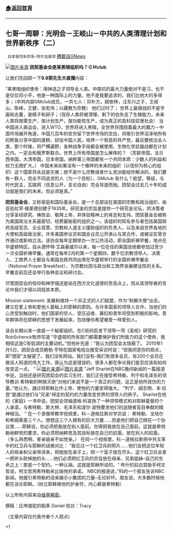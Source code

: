 ###  [:house:返回首頁](https://github.com/ourhimalayas/txt)
---


## 七哥一周聊：光明会－王岐山－中共的人类清理计划和世界新秩序（二）
` 日本银河系农场-阿尔法星球` [轉載自GNews](https://gnews.org/zh-hans/1523774/)

![](https://assets.gnews.org/wp-content/uploads/2021/09/图片1-24.png)[图片来源](https://wikileaks.org/)
**团契基金会是某黑暗组织吗？ＧＭclub**

让我们先回顾一下**9.8郭先生大直播**内容：

“某黑暗组织使命：用神选之子领导全人类。中南坑的最大力量绝对不是习，也不是仅仅邓小平，他是一种国际上的力量。他不是我要追求的，我们比他大的多得多；（中共内部GMclub成员，一共七人：邓朴方，姚依林，汪东兴之子，王岐山，陈峰，王健，张宏伟；以藏教为宗教） 他们过时了； 世界上最值钱的不是字画和古董，是精子和卵子；（现存人类将被清理，剩下的也失去了生殖能力，未来人类将按需生产，按计划生产，按功能性生产，成为真正的高科技奴隶社会） 当中国进入奥运会，进入WTO，世界将进入黑暗，全世界将围绕着最大的魔力－中国市场展开角逐，中国几百年的贫穷留下世界市场的空白，将吸引世界沼泽地所有的鳄鱼分享中国的蛋糕，奴役中国人民，培养一个邪恶的共产党，最后要统治全人类，那个时候，将尸横遍野，各种战争手段都会被使用，生物化学武器战都在计划之内，一定会和俄罗斯联合。世界上所有帝国是怎么解体的？ （苏联帝国，法兰西帝国，大清帝国，日本帝国，纳粹第三帝国都有一个共同本质：少数人的利益和权力无限扩大。） 中国未来如果没有一个像样的未来的组织（以信仰为核心的组织）这个国家将永远是灾难；绝不是什么宗教或者什么党派能给你解决的，我们要有一群人，完全不同追求的人（为一个目标），GMclub 有什么？欲望，等级，与时代民主，互联网（信息公开，言论自由）完全背道而驰。团契会过去几十年的成功就是我们的未来，但必须是真。”

**团契基金会**，又称家庭和国际基金会，是一个总部设在美国的宗教和政治组织，由亚伯拉罕·维莱德创建于1935年。研究金的宗旨是提供一个研究金论坛，供决策者分享圣经研究、祷告会、敬拜上帝，并体验精神上的肯定和支持。团契基金会被称为美国政治关系最密切、经费最秘密的组织之一。该组织的知名参与者包括美国政府高级官员、企业高管、宗教和人道主义援助组织的负责人，以及来自世界各地的大使和高级政治家。许多美国参议员和国会议员公开承认与其合作，或被证实曾合作通过或影响立法。该协会每年定期举办一次公共活动，即全国祈祷早餐，地点在华盛顿特区。自从德怀特·艾森豪威尔以来，每一位在任的美国总统都参加过至少一次全国祈祷早餐。通常在每年2月的第一个星期四，数千位宗教领导人、决策人、工商界人士都会与美国总统共同出席在华盛顿举行的全国祈祷早餐会（National Prayer Breakfast），为宗教社团与政治和工商界发展建设性的关系。早餐会前后还会举行各种会议和研讨会。

尽管团契会的信仰和神学描述是站在西方文化道德的至高点上，但从其领导者的言论中我们才得以洞视其本质。

Mission statement: 发展和维持一个非正式的人们联盟，作为”和解大使”出去，建立在爱上帝和爱他人基础上的耶稣的原则。与许多国家的领导人合作，当他们的心灵受到触动时，他们国家的穷人、受压迫者、寡妇和青年将受到积极的影响。青年群体将在耶稣的思想下发展起来，包括像你希望被爱一样爱别人。

该会长期以来一直是一个秘密组织。在C街的启发下领导一项《圣经》研究的RobSchenck牧师写道 “华盛顿的所有部门都需要保护我们所致力的这个使命，我相信这是C街低调的主要动机。”但他补充道：”我认为团契会太隐蔽了。 2010年1月5日，团契会成员鲍勃·亨特在国家电视台接受采访时说：“但我同意你的观点，即”团契”太秘密了。我们没有网站。我们没有–我们有很多会员，有200个会员在做没人知道的伟大工作。我认为这是错误的，很多人都在争论我们是否应该和如何改变这一点。 ”
![](https://assets.gnews.org/wp-content/uploads/2021/09/图片2-12.png)[图片来源](https://wikileaks.org/)![](https://assets.gnews.org/wp-content/uploads/2021/09/图片3-2.png)[图片来源](https://wikileaks.org/)
”Jeff Sharlet在NBC晚间新闻的一篇报道中说，当他还是研究团契会的实习生时，我们正在接受希特勒、列宁和毛泽东的领导教训 希特勒的种族灭绝”对他们来说不是一个真正的问题，这正是他所效仿的力量。”他认为，通过将耶稣比作上帝，使他的力量变得强大。 “列宁、胡志明、本·拉登”是通过他们与”兄弟”缔定的契约的力量改变世界的领导人的例子。 Sharlet在他的《家庭》一书中说，团契会领袖道格·科宣扬了一种领导模式和对耶稣基督的个人承诺，与希特勒、斯大林、毛泽东和波尔·波特要求他们的追随者盲目奉献的精神相当。 ” 在一个录像带教学视频里，科－道格拉斯对学员说： 希特勒、戈培尔和希姆莱是三个人。想想这三个人拥有的巨大力量……但是他们把自己绑在一个协议里……耶稣说，你必须把我放在别人面前。你得把我放在自己面前。这就是希特勒纳粹党的要求。你必须把纳粹党及其目标放在自己的前面，放在别人的前面。 （多么熟悉啊，爹亲娘亲不如党亲。） 在同一个视频里，科－道格拉斯把中共文革中的红卫兵与耶稣的话做对比： “我见过一个红卫兵的照片……他们会把这位年轻人的母亲和父亲带进来，把她放在桌子上，把一个篮子放在尽头，这个红卫兵会拿一把斧头砍掉她的头……他们必须把红卫兵的宗旨放在母亲、兄弟姐妹–自己的生命之上！那是一个契约。一种认捐。这就是耶稣所说的。“ 布什的前白宫助手柯文哲说，柯文哲用希特勒来比喻他的承诺。 NBC的报道说，”科的一个密友告诉NBC新闻，他援引希特勒的话来展示小集团的力量–无论好坏。朋友说，大多数时候他都在谈论耶稣。（树立耶稣做他的护身符，内心都是希特勒）

以上所有内容来自[维基解密](https://wikileaks.org/)。

撰稿：压垮骆驼的稻草 Daniel
校对：Tracy

（文章内容仅代表作者个人观点）

+1
